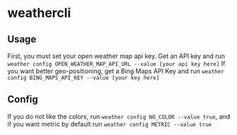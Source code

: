# weathercli

## Usage
First, you must set your open weather map api key.
Get an API key and run `weather config OPEN_WEATHER_MAP_API_URL --value [your api key here]`
If you want better geo-positioning, get a Bing Maps API Key and run `weather config BING_MAPS_API_KEY --value [your key here]`
## Config
If you do not like the colors, run `weather config NO_COLOR --value true`, and if you want metric by default run `weather config METRIC --value true`

